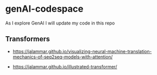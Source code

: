 # genAI-codespace
As I explore GenAI I will update my code in this repo

## Transformers
* https://jalammar.github.io/visualizing-neural-machine-translation-mechanics-of-seq2seq-models-with-attention/

* https://jalammar.github.io/illustrated-transformer/

